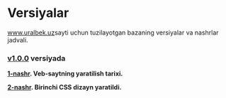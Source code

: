 # Versiyalar
<a href="https://uralbek.netlify.app/">www.uralbek.uz</a>sayti uchun tuzilayotgan bazaning versiyalar va nashrlar jadvali.

<h3><a href="https://v1-0-0.netlify.app/">v1.0.0</a> versiyada</h3>

<b><a href="https://0-0-1.netlify.app/">1-nashr</a>. Veb-saytning yaratilish tarixi.</b>

<b><a href="https://0-0-2.netlify.app/">2-nashr</a>. Birinchi CSS dizayn yaratildi.</b>









